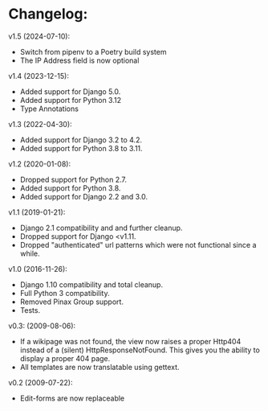 # Changelog:

v1.5 (2024-07-10):

- Switch from pipenv to a Poetry build system
- The IP Address field is now optional

v1.4 (2023-12-15):

- Added support for Django 5.0.
- Added support for Python 3.12
- Type Annotations

v1.3 (2022-04-30):

- Added support for Django 3.2 to 4.2.
- Added support for Python 3.8 to 3.11.

v1.2 (2020-01-08):

- Dropped support for Python 2.7.
- Added support for Python 3.8.
- Added support for Django 2.2 and 3.0.

v1.1 (2019-01-21):

- Django 2.1 compatibility and and further cleanup.
- Dropped support for Django <v1.11.
- Dropped "authenticated" url patterns which were not functional since a while.

v1.0 (2016-11-26):

- Django 1.10 compatibility and total cleanup.
- Full Python 3 compatibility.
- Removed Pinax Group support.
- Tests.

v0.3: (2009-08-06):

- If a wikipage was not found, the view now raises a proper Http404 instead of
  a (silent) HttpResponseNotFound. This gives you the ability to display a
  proper 404 page.
- All templates are now translatable using gettext.

v0.2 (2009-07-22):

- Edit-forms are now replaceable
